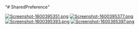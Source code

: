 "# SharedPreference" 


[![Screenshot-1600395351.png](https://i.postimg.cc/Kc0bg100/Screenshot-1600395351.png)](https://postimg.cc/Th5Fz3Mb)
[![Screenshot-1600395377.png](https://i.postimg.cc/3J6HnP5p/Screenshot-1600395377.png)](https://postimg.cc/ZCrgqsqK)
[![Screenshot-1600395393.png](https://i.postimg.cc/QxV3gjPh/Screenshot-1600395393.png)](https://postimg.cc/VdypmPmV)
[![Screenshot-1600395397.png](https://i.postimg.cc/QdTZP0hz/Screenshot-1600395397.png)](https://postimg.cc/HrdN80J0)
